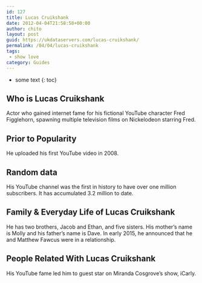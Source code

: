 ```yaml
---
id: 127
title: Lucas Cruikshank
date: 2012-04-04T21:58:58+00:00
author: chito
layout: post
guid: https://ukdataservers.com/lucas-cruikshank/
permalink: /04/04/lucas-cruikshank
tags:
 - show love
category: Guides
---
```


* some text
{: toc}


## Who is  Lucas Cruikshank
                  
                  
                  
Actor who gained internet fame for his fictional YouTube character Fred Figglehorn, spawning multiple television films on Nickelodeon starring Fred.
                  
                
                
                
## Prior to Popularity 
                  
                  
                  
He uploaded his first YouTube video in 2008.
                  
                
                
                
## Random data 
                  
                  
                  
His YouTube channel was the first in history to have over one million subscribers. It has accumulated 3.2 million to date. 
                  
                
                
                
## Family & Everyday Life of Lucas Cruikshank
                  
                  
                  
He has two brothers, Jacob and Ethan, and five sisters. His mother&#8217;s name is Molly and his father&#8217;s name is Dave. In early 2015, he announced that he and Matthew Fawcus were in a relationship.
                  
                
                
                
## People Related With  Lucas Cruikshank
                  
                  
                  
His YouTube fame led him to guest star on Miranda Cosgrove&#8217;s show, iCarly.
                  
                
              
            
          
          
          
    
    
  
